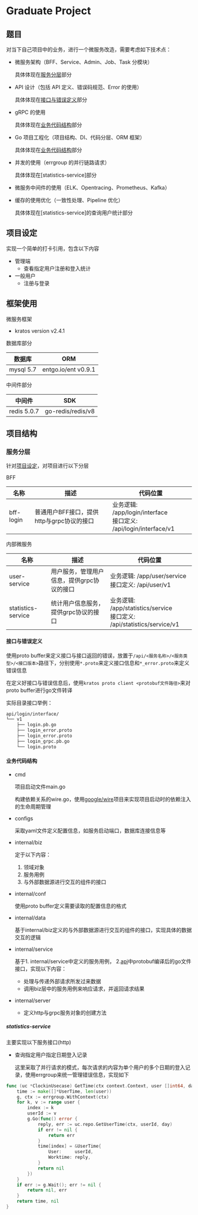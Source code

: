 # Graduate Project

## 题目

对当下自己项目中的业务，进行一个微服务改造，需要考虑如下技术点：

- 微服务架构（BFF、Service、Admin、Job、Task 分模块）

  具体体现在[服务分层](#服务分层)部分

- API 设计（包括 API 定义、错误码规范、Error 的使用）

  具体体现在[接口与错误定义](#接口与错误定义)部分

- gRPC 的使用

  具体体现在[业务代码结构](#业务代码结构)部分

- Go 项目工程化（项目结构、DI、代码分层、ORM 框架）

  具体体现在[业务代码结构](#业务代码结构)部分

- 并发的使用（errgroup 的并行链路请求）

  具体体现在[statistics-service]部分

- 微服务中间件的使用（ELK、Opentracing、Prometheus、Kafka）
    <br>

- 缓存的使用优化（一致性处理、Pipeline 优化）

  具体体现在[statistics-service]的查询用户统计部分

## 项目设定

实现一个简单的打卡引用，包含以下内容

* 管理端
  * 查看指定用户注册和登入统计
* 一般用户
  * 注册与登录



## 框架使用

微服务框架

* kratos version v2.4.1

数据库部分

| 数据库    | ORM                 |
| --------- | ------------------- |
| mysql 5.7 | entgo.io/ent v0.9.1 |

中间件部分

| 中间件       | SDK                       |
| ------------ | ------------------------- |
| redis 5.0.7  | go-redis/redis/v8 |



## 项目结构

### 服务分层

针对[项目设定](#项目设定)，对项目进行以下分层

BFF

| 名称              | 描述                                        | 代码位置                                                     |
| ----------------- | ------------------------------------------- | ------------------------------------------------------------ |
| bff-login | 普通用户BFF接口，提供http与grpc协议的接口   | 业务逻辑: /app/login/interface<br>接口定义: /api/login/interface/v1 |



内部微服务

| 名称             | 描述                                                         | 代码位置                                                     |
| ---------------- | ------------------------------------------------------------ | ------------------------------------------------------------ |
| user-service     | 用户服务，管理用户信息，提供grpc协议的接口                   | 业务逻辑: /app/user/service<br/>接口定义: /api/user/v1       |
| statistics-service | 统计用户信息服务，提供grpc协议的接口 | 业务逻辑: /app/statistics/service<br/>接口定义: /api/statistics/service/v1 |



#### 接口与错误定义

使用proto buffer来定义接口与接口返回的错误，放置于`/api/<服务名称>/<服务类型>/<接口版本>`路径下，分别使用`*.proto`来定义接口信息和`*_error.proto`来定义错误信息

在定义好接口与错误信息后，使用`kratos proto client <protobuf文件路径>`来对proto buffer进行go文件转译

实际目录接口举例：

```bash
api/login/interface/
└── v1
    ├── login.pb.go
    ├── login_error.proto
    ├── login_error.proto
    ├── login_grpc.pb.go
    └── login.proto
```



#### 业务代码结构


* cmd

  项目启动文件main.go

  构建依赖关系的wire.go，使用[google/wire](https://github.com/google/wire)项目来实现项目启动时的依赖注入的生命周期管理

* configs

  采取yaml文件定义配置信息，如服务启动端口，数据库连接信息等

* internal/biz

  定于以下内容：

  1. 领域对象
  2. 服务用例
  3. 与外部数据源进行交互的组件的接口

* internal/conf

  使用proto buffer定义需要读取的配置信息的格式

* internal/data

  基于internal/biz定义的与外部数据源进行交互的组件的接口，实现具体的数据交互的逻辑

* internal/service

  基于1. internal/service中定义的服务用例， 2.[api](#接口与错误定义)中protobuf编译后的go文件接口，实现以下内容：

  * 处理与传递外部请求所发过来数据
  * 调用biz层中的服务用例来响应请求，并返回请求结果

* internal/server

  * 定义http与grpc服务对象的创建方法


##### statistics-service

主要实现以下服务接口(http)

* 查询指定用户指定日期登入记录

  这里采取了并行请求的模式，每次请求的内容为单个用户的多个日期的登入记录，使用errgroup来统一管理错误信息，实现如下

```go
func (uc *ClockinUsecase) GetTime(ctx context.Context, user []int64, day []int64) ([]*UserTime, error) {
    time := make([]*UserTime, len(user))
	g, ctx := errgroup.WithContext(ctx)
	for k, v := range user {
		index := k
		userId := v
		g.Go(func() error {
			reply, err := uc.repo.GetUserTime(ctx, userId, day)
			if err != nil {
				return err
			}
			time[index] = &UserTime{
				User:     userId,
				Worktime: reply,
			}
			return nil
		})
	}
	if err := g.Wait(); err != nil {
		return nil, err
	}
	return time, nil
}
```






